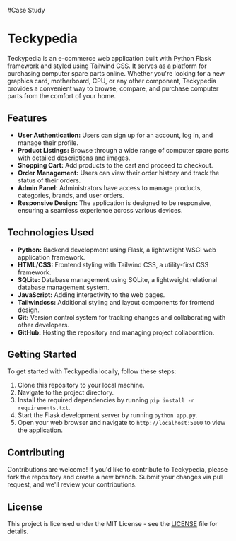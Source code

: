 #Case Study

# Teckypedia

Teckypedia is an e-commerce web application built with Python Flask framework and styled using Tailwind CSS. It serves as a platform for purchasing computer spare parts online. Whether you're looking for a new graphics card, motherboard, CPU, or any other component, Teckypedia provides a convenient way to browse, compare, and purchase computer parts from the comfort of your home.

## Features

- **User Authentication:** Users can sign up for an account, log in, and manage their profile.
- **Product Listings:** Browse through a wide range of computer spare parts with detailed descriptions and images.
- **Shopping Cart:** Add products to the cart and proceed to checkout.
- **Order Management:** Users can view their order history and track the status of their orders.
- **Admin Panel:** Administrators have access to manage products, categories, brands, and user orders.
- **Responsive Design:** The application is designed to be responsive, ensuring a seamless experience across various devices.

## Technologies Used

- **Python:** Backend development using Flask, a lightweight WSGI web application framework.
- **HTML/CSS:** Frontend styling with Tailwind CSS, a utility-first CSS framework.
- **SQLite:** Database management using SQLite, a lightweight relational database management system.
- **JavaScript:** Adding interactivity to the web pages.
- **Tailwindcss:** Additional styling and layout components for frontend design.
- **Git:** Version control system for tracking changes and collaborating with other developers.
- **GitHub:** Hosting the repository and managing project collaboration.

## Getting Started

To get started with Teckypedia locally, follow these steps:

1. Clone this repository to your local machine.
2. Navigate to the project directory.
3. Install the required dependencies by running `pip install -r requirements.txt`.
4. Start the Flask development server by running `python app.py`.
5. Open your web browser and navigate to `http://localhost:5000` to view the application.

## Contributing

Contributions are welcome! If you'd like to contribute to Teckypedia, please fork the repository and create a new branch. Submit your changes via pull request, and we'll review your contributions.

## License

This project is licensed under the MIT License - see the [LICENSE](LICENSE) file for details.
